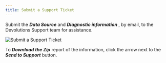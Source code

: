 ```yaml
---
title: Submit a Support Ticket
---
```

Submit the ***Data Source*** and ***Diagnostic information*** , by email, to the Devolutions Support team for assistance.  

![Submit a Support Ticket](/img/en/server/ServerOp8022.png)

To ***Download the Zip*** report of the information, click the arrow next to the ***Send to Support*** button.  
